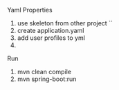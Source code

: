 Yaml Properties

1. use skeleton from other project ``
2. create application.yaml
3. add user profiles to yml 
4. 



Run

1. mvn clean compile
2. mvn spring-boot:run